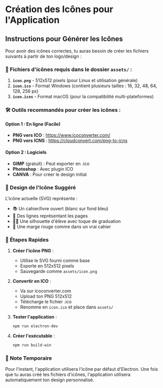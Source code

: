 # Création des Icônes pour l'Application

## Instructions pour Générer les Icônes

Pour avoir des icônes correctes, tu auras besoin de créer les fichiers suivants à partir de ton logo/design :

### 📁 Fichiers d'icônes requis dans le dossier `assets/` :

1. **`icon.png`** - 512x512 pixels (pour Linux et utilisation générale)
2. **`icon.ico`** - Format Windows (contient plusieurs tailles : 16, 32, 48, 64, 128, 256 px)
3. **`icon.icns`** - Format macOS (pour la compatibilité multi-plateformes)

### 🛠️ Outils recommandés pour créer les icônes :

#### Option 1 : En ligne (Facile)
- **PNG vers ICO** : https://www.icoconverter.com/
- **PNG vers ICNS** : https://cloudconvert.com/png-to-icns

#### Option 2 : Logiciels
- **GIMP** (gratuit) : Peut exporter en .ico
- **Photoshop** : Avec plugin ICO
- **CANVA** : Pour créer le design initial

### 🎨 Design de l'Icône Suggéré

L'icône actuelle (SVG) représente :
- 📚 Un cahier/livre ouvert (blanc sur fond bleu)
- 📝 Des lignes représentant les pages
- 👨‍🎓 Une silhouette d'élève avec toque de graduation
- 📏 Une marge rouge comme dans un vrai cahier

### 🚀 Étapes Rapides

1. **Créer l'icône PNG** :
   - Utilise le SVG fourni comme base
   - Exporte en 512x512 pixels
   - Sauvegarde comme `assets/icon.png`

2. **Convertir en ICO** :
   - Va sur icoconverter.com
   - Upload ton PNG 512x512
   - Télécharge le fichier .ico
   - Renomme en `icon.ico` et place dans `assets/`

3. **Tester l'application** :
   ```bash
   npm run electron-dev
   ```

4. **Créer l'exécutable** :
   ```bash
   npm run build-win
   ```

### 📝 Note Temporaire

Pour l'instant, l'application utilisera l'icône par défaut d'Electron. Une fois que tu auras créé tes fichiers d'icônes, l'application utilisera automatiquement ton design personnalisé.
